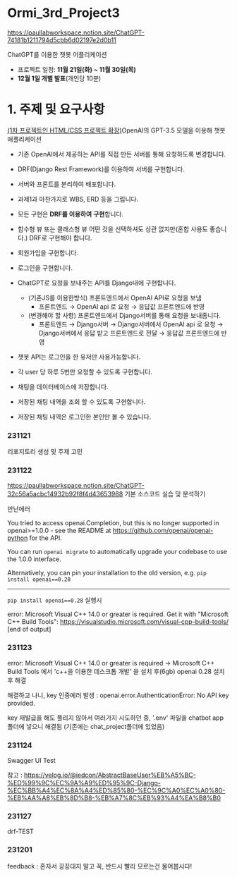 # Ormi_3rd_Project3


https://paullabworkspace.notion.site/ChatGPT-74181b1211794d5cbb6d02197e2d0b11

ChatGPT를 이용한 챗봇 어플리케이션

- 프로젝트 일정: **11월 21일(화) ~ 11월 30일(목)**
- **12월 1일 개별 발표**(개인당 10분)

# 1. 주제 및 요구사항

[(1차 프로젝트인 HTML/CSS 프로젝트 확장)](https://www.notion.so/eb9761e8baae41ce9f7c405df8e19786?pvs=21)OpenAI의 GPT-3.5 모델을 이용해 챗봇 애플리케이션

- 기존 OpenAI에서 제공하는 API를 직접 만든 서버를 통해 요청하도록 변경합니다.
- DRF(Django Rest Framework)를 이용하여 서버를 구현합니다.
- 서버와 프론트를 분리하여 배포합니다.
- 과제1과 마찬가지로 WBS, ERD 등을 그립니다.

- 모든 구현은 **DRF를 이용하여 구현**합니다.
- 함수형 뷰 또는 클래스형 뷰 어떤 것을 선택하셔도 상관 없지만(혼합 사용도 좋습니다.) DRF로 구현해야 합니다.
- 회원가입을 구현합니다.
- 로그인을 구현합니다.
- ChatGPT로 요청을 보내주는 API를 Django내에 구현합니다.
    - (기존JS를 이용한방식) 프론트엔드에서 OpenAI API로 요청을 보냄
        - 프론트엔드 → OpenAI api 로 요청 → 응답값 프론트엔드에 반영
    - (변경해야 할 사항) 프론트엔드에서 Django서버를 통해 요청을 보내줍니다.
        - 프론트엔드 → Django서버 → Django서버에서 OpenAI api 로 요청 → Django서버에서 응답 받고 프론트엔드로 전달 → 응답값 프론트엔드에 반영
- 챗봇 API는 로그인을 한 유저만 사용가능합니다.
- 각 user 당 하루 5번만 요청할 수 있도록 구현합니다.
- 채팅을 데이터베이스에 저장합니다.
- 저장된 채팅 내역을 조회 할 수 있도록 구현합니다.
- 저장된 채팅 내역은 로그인한 본인만 볼 수 있습니다.



### 231121 

리포지토리 생성 및 주제 고민

### 231122

https://paullabworkspace.notion.site/ChatGPT-32c56a5acbc14932b92f8f4d43653988
기본 소스코드 실습 및 분석하기

만난에러

You tried to access openai.Completion, but this is no longer supported in openai>=1.0.0 - see the README at https://github.com/openai/openai-python for the API.

You can run `openai migrate` to automatically upgrade your codebase to use the 1.0.0 interface.

Alternatively, you can pin your installation to the old version, e.g. `pip install openai==0.28`

--------------
`pip install openai==0.28` 실행시

error: Microsoft Visual C++ 14.0 or greater is required. Get it with "Microsoft C++ Build Tools": https://visualstudio.microsoft.com/visual-cpp-build-tools/
      [end of output]

### 231123

error: Microsoft Visual C++ 14.0 or greater is required -> Microsoft C++ Build Tools 에서 'c++을 이용한 데스크톱 개발' 을 설치 후(6gb) openai 0.28 설치 후 해결

해결하고 나니, key 인증에러 발생 : openai.error.AuthenticationError: No API key provided.

key 재발급을 해도 풀리지 않아서 여러가지 시도하던 중, '.env' 파일을 chatbot app 폴더에 넣으니 해결됨 (기존에는 chat_project폴더에 있었음)

### 231124

Swagger UI Test


참고 : https://velog.io/@iedcon/AbstractBaseUser%EB%A5%BC-%ED%99%9C%EC%9A%A9%ED%95%9C-Django-%EC%BB%A4%EC%8A%A4%ED%85%80-%EC%9C%A0%EC%A0%80-%EB%AA%A8%EB%8D%B8-%EB%A7%8C%EB%93%A4%EA%B8%B0


### 231127

drf-TEST

### 231201 

feedback : 혼자서 끙끙대지 말고 꼭, 반드시 빨리 모르는건 물어봅시다!

